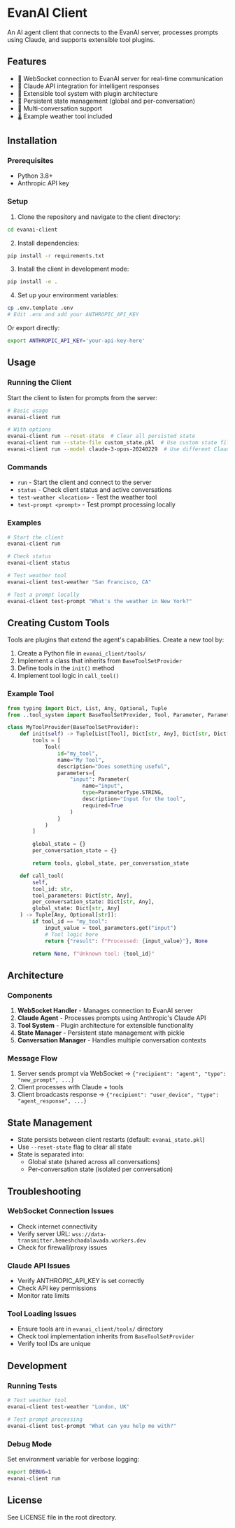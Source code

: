 # EvanAI Client

An AI agent client that connects to the EvanAI server, processes prompts using Claude, and supports extensible tool plugins.

## Features

- 🔌 WebSocket connection to EvanAI server for real-time communication
- 🤖 Claude API integration for intelligent responses
- 🔧 Extensible tool system with plugin architecture
- 💾 Persistent state management (global and per-conversation)
- 🎯 Multi-conversation support
- 🌡️ Example weather tool included

## Installation

### Prerequisites

- Python 3.8+
- Anthropic API key

### Setup

1. Clone the repository and navigate to the client directory:
```bash
cd evanai-client
```

2. Install dependencies:
```bash
pip install -r requirements.txt
```

3. Install the client in development mode:
```bash
pip install -e .
```

4. Set up your environment variables:
```bash
cp .env.template .env
# Edit .env and add your ANTHROPIC_API_KEY
```

Or export directly:
```bash
export ANTHROPIC_API_KEY='your-api-key-here'
```

## Usage

### Running the Client

Start the client to listen for prompts from the server:

```bash
# Basic usage
evanai-client run

# With options
evanai-client run --reset-state  # Clear all persisted state
evanai-client run --state-file custom_state.pkl  # Use custom state file
evanai-client run --model claude-3-opus-20240229  # Use different Claude model
```

### Commands

- `run` - Start the client and connect to the server
- `status` - Check client status and active conversations
- `test-weather <location>` - Test the weather tool
- `test-prompt <prompt>` - Test prompt processing locally

### Examples

```bash
# Start the client
evanai-client run

# Check status
evanai-client status

# Test weather tool
evanai-client test-weather "San Francisco, CA"

# Test a prompt locally
evanai-client test-prompt "What's the weather in New York?"
```

## Creating Custom Tools

Tools are plugins that extend the agent's capabilities. Create a new tool by:

1. Create a Python file in `evanai_client/tools/`
2. Implement a class that inherits from `BaseToolSetProvider`
3. Define tools in the `init()` method
4. Implement tool logic in `call_tool()`

### Example Tool

```python
from typing import Dict, List, Any, Optional, Tuple
from ..tool_system import BaseToolSetProvider, Tool, Parameter, ParameterType

class MyToolProvider(BaseToolSetProvider):
    def init(self) -> Tuple[List[Tool], Dict[str, Any], Dict[str, Dict[str, Any]]]:
        tools = [
            Tool(
                id="my_tool",
                name="My Tool",
                description="Does something useful",
                parameters={
                    "input": Parameter(
                        name="input",
                        type=ParameterType.STRING,
                        description="Input for the tool",
                        required=True
                    )
                }
            )
        ]

        global_state = {}
        per_conversation_state = {}

        return tools, global_state, per_conversation_state

    def call_tool(
        self,
        tool_id: str,
        tool_parameters: Dict[str, Any],
        per_conversation_state: Dict[str, Any],
        global_state: Dict[str, Any]
    ) -> Tuple[Any, Optional[str]]:
        if tool_id == "my_tool":
            input_value = tool_parameters.get("input")
            # Tool logic here
            return {"result": f"Processed: {input_value}"}, None

        return None, f"Unknown tool: {tool_id}"
```

## Architecture

### Components

1. **WebSocket Handler** - Manages connection to EvanAI server
2. **Claude Agent** - Processes prompts using Anthropic's Claude API
3. **Tool System** - Plugin architecture for extensible functionality
4. **State Manager** - Persistent state management with pickle
5. **Conversation Manager** - Handles multiple conversation contexts

### Message Flow

1. Server sends prompt via WebSocket → `{"recipient": "agent", "type": "new_prompt", ...}`
2. Client processes with Claude + tools
3. Client broadcasts response → `{"recipient": "user_device", "type": "agent_response", ...}`

## State Management

- State persists between client restarts (default: `evanai_state.pkl`)
- Use `--reset-state` flag to clear all state
- State is separated into:
  - Global state (shared across all conversations)
  - Per-conversation state (isolated per conversation)

## Troubleshooting

### WebSocket Connection Issues
- Check internet connectivity
- Verify server URL: `wss://data-transmitter.hemeshchadalavada.workers.dev`
- Check for firewall/proxy issues

### Claude API Issues
- Verify ANTHROPIC_API_KEY is set correctly
- Check API key permissions
- Monitor rate limits

### Tool Loading Issues
- Ensure tools are in `evanai_client/tools/` directory
- Check tool implementation inherits from `BaseToolSetProvider`
- Verify tool IDs are unique

## Development

### Running Tests
```bash
# Test weather tool
evanai-client test-weather "London, UK"

# Test prompt processing
evanai-client test-prompt "What can you help me with?"
```

### Debug Mode
Set environment variable for verbose logging:
```bash
export DEBUG=1
evanai-client run
```

## License

See LICENSE file in the root directory.